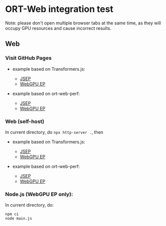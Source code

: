 # ORT-Web integration test

Note: please don't open multiple browser tabs at the same time, as they will occupy GPU resources and cause incorrect results.

## Web

### Visit GitHub Pages

- example based on Transformers.js:
  - [JSEP](https://fs-eire.github.io/ort-web-integration-test/?ort=1)
  - [WebGPU EP](https://fs-eire.github.io/ort-web-integration-test/?ort=2)

- example based on ort-web-perf:
  - [JSEP](https://fs-eire.github.io/ort-web-integration-test/ort-llm.html?local=0&max_tokens=100&ort=1)
  - [WebGPU EP](https://fs-eire.github.io/ort-web-integration-test/ort-llm.html?local=0&max_tokens=100&ort=2)

### Web (self-host)
In current directory, do `npx http-server .`, then

- example based on Transformers.js:
  - [JSEP](http://localhost:8080/?ort=1)
  - [WebGPU EP](http://localhost:8080/?ort=2)

- example based on ort-web-perf:
  - [JSEP](http://localhost:8080/ort-llm.html?local=0&max_tokens=100&ort=1)
  - [WebGPU EP](http://localhost:8080/ort-llm.html?local=0&max_tokens=100&ort=2)

### Node.js (WebGPU EP only):
  In current directory, do:
  ```
  npm ci
  node main.js
  ```
  